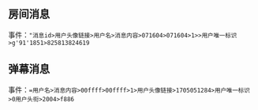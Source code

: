 ## 房间消息

事件：`"消息id>用户头像链接>用户名>消息内容>071604>071604>1>>用户唯一标识>g'91'1851>825813824619`

## 弹幕消息

事件：`=用户名>消息内容>00ffff>00ffff>1>用户头像链接>1705051284>用户唯一标识>0用户头衔>2004>f886`